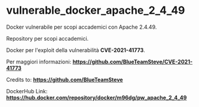 # vulnerable_docker_apache_2_4_49
Docker vulnerabile per scopi accademici con Apache 2.4.49.

Repository per scopi accademici.

Docker per l'exploit della vulnerabilità **CVE-2021-41773**.

Per maggiori informazioni: **https://github.com/BlueTeamSteve/CVE-2021-41773**

Credits to: **https://github.com/BlueTeamSteve**

DockerHub Link: **https://hub.docker.com/repository/docker/m96dg/pw_apache_2_4_49**
